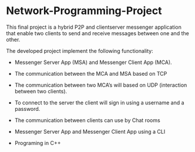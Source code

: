 # Network-Programming-Project

This final project is a hybrid P2P and client­server messenger application
that enable two clients to send and receive messages between one and the
other.

The developed project implement the following functionality:

* Messenger Server App (MSA) and Messenger Client App (MCA).

* The communication between the MCA and MSA based on TCP

* The communication between two MCA’s will based on UDP (interaction between two clients).

* To connect to the server the client will sign in using a username and a password.

* The communication between clients can use by Chat rooms

* Messenger Server App and Messenger Client App using a CLI

* Programing in C++



